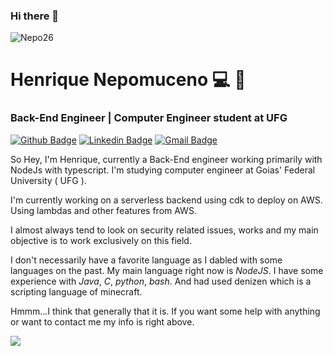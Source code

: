### Hi there 👋
<p align="left"> <img src="https://komarev.com/ghpvc/?username=Nepo26&label=Profile%20views&color=0e75b6&style=flat" alt="Nepo26" /> </p>

# Henrique Nepomuceno :computer: :baby_chick:
### Back-End Engineer | Computer Engineer student at UFG

[![Github Badge](https://img.shields.io/badge/-Github-000?style=flat-square&logo=Github&logoColor=white&link=https://github.com/Nepo26)](https://github.com/Nepo26)
[![Linkedin Badge](https://img.shields.io/badge/-LinkedIn-blue?style=flat-square&logo=Linkedin&logoColor=white&link=https://www.linkedin.com/in/henrique-nepomuceno/)](https://www.linkedin.com/in/henrique-nepomuceno/)
[![Gmail Badge](https://img.shields.io/badge/-Gmail-c14438?style=flat-square&logo=Gmail&logoColor=white&link=mailto:nepo26.hn@gmail.com)](mailto:nepo26.hn@gmail.com)

So Hey, I'm Henrique, currently a Back-End engineer working primarily with NodeJs with typescript.
I'm studying computer engineer at Goias' Federal University ( UFG ).

I'm currently working on a serverless backend using cdk to deploy on AWS. Using lambdas and other features from AWS.

I almost always tend to look on security related issues, works and my main objective is to work exclusively on this field.

I don't necessarily have a favorite language as I dabled with some languages on the past. My main language right now is _NodeJS_. I have some experience with _Java_, _C_, _python_, _bash_. And had used denizen which is a scripting language of minecraft.

Hmmm...I think that generally that it is. If you want some help with anything or want to contact me my info is right above.


![](https://hit.yhype.me/github/profile?user_id=36644628)
